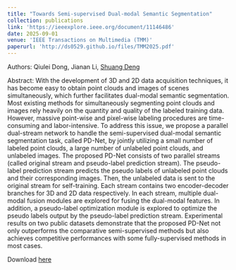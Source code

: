 ```yaml
---
title: "Towards Semi-supervised Dual-modal Semantic Segmentation"
collection: publications
link: 'https://ieeexplore.ieee.org/document/11146486'
date: 2025-09-01
venue: 'IEEE Transactions on Multimedia (TMM)'
paperurl: 'http://ds0529.github.io/files/TMM2025.pdf'
---
```


Authors: Qiulei Dong, Jianan Li, <u>Shuang Deng</u>

Abstract: With the development of 3D and 2D data acquisition techniques, it has become easy to obtain point clouds and images of scenes simultaneously, which further facilitates dual-modal semantic segmentation. Most existing methods for simultaneously segmenting point clouds and images rely heavily on the quantity and quality of the labeled training data. However, massive point-wise and pixel-wise labeling procedures are time-consuming and labor-intensive. To address this issue, we propose a parallel dual-stream network to handle the semi-supervised dual-modal semantic segmentation task, called PD-Net, by jointly utilizing a small number of labeled point clouds, a large number of unlabeled point clouds, and unlabeled images. The proposed PD-Net consists of two parallel streams (called original stream and pseudo-label prediction stream). The pseudo-label prediction stream predicts the pseudo labels of unlabeled point clouds and their corresponding images. Then, the unlabeled data is sent to the original stream for self-training. Each stream contains two encoder-decoder branches for 3D and 2D data respectively. In each stream, multiple dual-modal fusion modules are explored for fusing the dual-modal features. In addition, a pseudo-label optimization module is explored to optimize the pseudo labels output by the pseudo-label prediction stream. Experimental results on two public datasets demonstrate that the proposed PD-Net not only outperforms the comparative semi-supervised methods but also achieves competitive performances with some fully-supervised methods in most cases.

<p>Download <a href='http://ds0529.github.io/files/TMM2025.pdf'>here</a></p>
